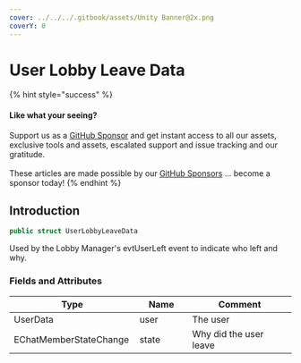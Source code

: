 ```yaml
---
cover: ../../../.gitbook/assets/Unity Banner@2x.png
coverY: 0
---
```


# User Lobby Leave Data

{% hint style="success" %}
#### Like what your seeing?

Support us as a [GitHub Sponsor](../../../become-a-sponsor/) and get instant access to all our assets, exclusive tools and assets, escalated support and issue tracking and our gratitude.\
\
These articles are made possible by our [GitHub Sponsors](../../../become-a-sponsor/) ... become a sponsor today!
{% endhint %}

## Introduction

```csharp
public struct UserLobbyLeaveData
```

Used by the Lobby Manager's evtUserLeft event to indicate who left and why.

### Fields and Attributes

<table><thead><tr><th width="214.47090837902758">Type</th><th width="150">Name</th><th width="375.82373346952215">Comment</th></tr></thead><tbody><tr><td>UserData</td><td>user</td><td>The user</td></tr><tr><td>EChatMemberStateChange</td><td>state</td><td>Why did the user leave</td></tr></tbody></table>

